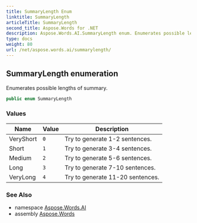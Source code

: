 ```yaml
---
title: SummaryLength Enum
linktitle: SummaryLength
articleTitle: SummaryLength
second_title: Aspose.Words for .NET
description: Aspose.Words.AI.SummaryLength enum. Enumerates possible lengths of summary in C#.
type: docs
weight: 80
url: /net/aspose.words.ai/summarylength/
---
```

## SummaryLength enumeration

Enumerates possible lengths of summary.

```csharp
public enum SummaryLength
```

### Values

| Name | Value | Description |
| --- | --- | --- |
| VeryShort | `0` | Try to generate 1-2 sentences. |
| Short | `1` | Try to generate 3-4 sentences. |
| Medium | `2` | Try to generate 5-6 sentences. |
| Long | `3` | Try to generate 7-10 sentences. |
| VeryLong | `4` | Try to generate 11-20 sentences. |

### See Also

* namespace [Aspose.Words.AI](../../aspose.words.ai/)
* assembly [Aspose.Words](../../)

